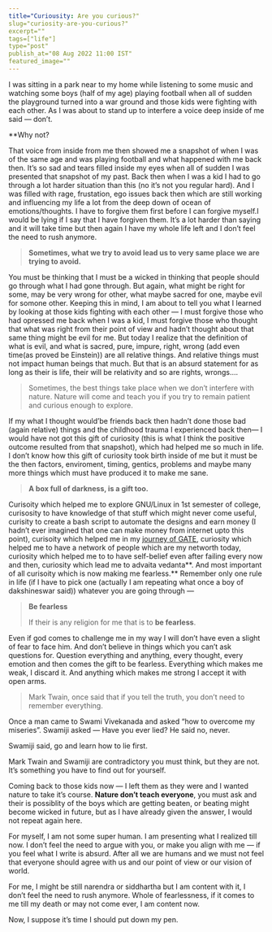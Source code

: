 ```yaml
---
title="Curiousity: Are you curious?"
slug="curiosity-are-you-curious?"
excerpt=""
tags=["life"]
type="post"
publish_at="08 Aug 2022 11:00 IST"
featured_image=""
---
```


I was sitting in a park near to my home while listening to some music and watching some boys (half of my age) playing football when all of sudden the playground turned into a war ground and those kids were fighting with each other. As I was about to stand up to interfere a voice deep inside of me said — don’t.

**Why not?

That voice from inside from me then showed me a snapshot of when I was of the same age and was playing football and what happened with me back then. It’s so sad and tears filled inside my eyes when all of sudden I was presented that snapshot of my past. Back then when I was a kid I had to go through a lot harder situation than this (no it’s not you regular hard). And I was filled with rage, frustation, ego issues back then which are still working and influencing my life a lot from the deep down of ocean of emotions/thoughts. I have to forgive them first before I can forgive myself.I would be lying if I say that I have forgiven them. It’s a lot harder than saying and it will take time but then again I have my whole life left and I don’t feel the need to rush anymore.

> **Sometimes, what we try to avoid lead us to very same place we are trying to avoid.**

You must be thinking that I must be a wicked in thinking that people should go through what I had gone through. But again, what might be right for some, may be very wrong for other, what maybe sacred for one, maybe evil for somone other. Keeping this in mind, I am about to tell you what I learned by looking at those kids fighting with each other — I must forgive those who had opressed me back when I was a kid, I must forgive those who thought that what was right from their point of view and hadn’t thought about that same thing might be evil for me. But today I realize that the definition of what is evil, and what is sacred, pure, impure, right, wrong (add even time(as proved be Einstein)) are all relative things. And relative things must not impact human beings that much. But that is an absurd statement for as long as their is life, their will be relativity and so are rights, wrongs….

> Sometimes, the best things take place when we don’t interfere with nature. Nature will come and teach you if you try to remain patient and curious enough to explore.

If my what I thought would’be friends back then hadn’t done those bad (again relative) things and the childhood trauma I experienced back then— I would have not got this gift of curiosity (this is what I think the positive outcome resulted from that snapshot), which had helped me so much in life. I don’t know how this gift of curiosity took birth inside of me but it must be the then factors, enviroment, timing, gentics, problems and maybe many more things which must have produced it to make me sane.

> **A box full of darkness, is a gift too.**

Curisoity which helped me to explore GNU/Linux in 1st semester of college, curisosity to have knowledge of that stuff which might never come useful, curisity to create a bash script to automate the designs and earn money (I hadn’t ever imagined that one can make money from internet upto this point), curisoity which helped me in my [journey of GATE](https://darshan.sh/#blog/gate-2020-the-exam-that-changed-my-life), curiosity which helped me to have a network of people which are my networth today, curiosity which helped me to to have self-belief even after failing every now and then, curiosity which lead me to advaita vedanta**. And most important of all curisoity which is now making me fearless.** Remember only one rule in life (if I have to pick one (actually I am repeating what once a boy of dakshineswar said)) whatever you are going through —

> **Be fearless**
> 
> If their is any religion for me that is to **be fearless**.

Even if god comes to challenge me in my way I will don’t have even a slight of fear to face him. And don’t believe in things which you can’t ask questions for. Question everything and anything, every thought, every emotion and then comes the gift to be fearless. Everything which makes me weak, I discard it. And anything which makes me strong I accept it with open arms.

> Mark Twain, once said that if you tell the truth, you don’t need to remember everything.

Once a man came to Swami Vivekanada and asked “how to overcome my miseries”. Swamiji asked — Have you ever lied? He said no, never.

Swamiji said, go and learn how to lie first.

Mark Twain and Swamiji are contradictory you must think, but they are not. It’s something you have to find out for yourself.

Coming back to those kids now — I left them as they were and I wanted nature to take it’s course. **Nature don’t teach everyone**, you must ask and their is possiblity of the boys which are getting beaten, or beating might become wicked in future, but as I have already given the answer, I would not repeat again here.

For myself, I am not some super human. I am presenting what I realized till now. I don’t feel the need to argue with you, or make you align with me — if you feel what I write is absurd. After all we are humans and we must not feel that everyone should agree with us and our point of view or our vision of world.

For me, I might be still narendra or siddhartha but I am content with it, I don’t feel the need to rush anymore. Whole of fearlessness, if it comes to me till my death or may not come ever, I am content now.

Now, I suppose it’s time I should put down my pen.